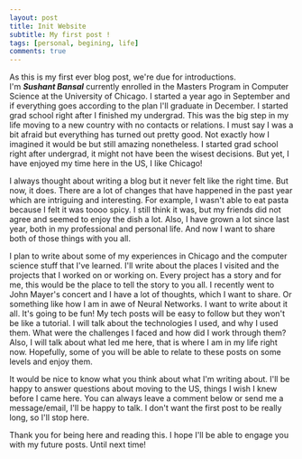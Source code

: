 ```yaml
---
layout: post
title: Init Website
subtitle: My first post !
tags: [personal, begining, life]
comments: true
---
```

As this is my first ever blog post, we're due for introductions.  
I'm ***Sushant Bansal*** currently enrolled in the Masters Program in Computer Science at the University of Chicago.  I started a year ago in September and if everything goes according to the plan I'll graduate in December. I started grad school right after I finished my undergrad. This was the big step in my life moving to a new country with no contacts or relations. I must say I was a bit afraid but everything has turned out pretty good. Not exactly how I imagined it would be but still amazing nonetheless. I started grad school right after undergrad, it might not have been the wisest decisions. But yet, I have enjoyed my time here in the US, I like Chicago!

I always thought about writing a blog but it never felt like the right time. But now, it does. There are a lot of changes that have happened in the past year which are intriguing and interesting. For example, I wasn't able to eat pasta because I felt it was toooo spicy. I still think it was, but my friends did not agree and seemed to enjoy the dish a lot. Also, I have grown a lot since last year, both in my professional and personal life. And now I want to share both of those things with you all.  

I plan to write about some of my experiences in Chicago and the computer science stuff that I've learned. I'll write about the places I visited and the projects that I worked on or working on. Every project has a story and for me, this would be the place to tell the story to you all. I recently went to John Mayer's concert and I have a lot of thoughts, which I want to share. Or something like how I am in awe of Neural Networks. I want to write about it all. It's going to be fun! My tech posts will be easy to follow but they won't be like a tutorial. I will talk about the technologies I used, and why I used them. What were the challenges I faced and how did I work through them? Also, I will talk about what led me here, that is where I am in my life right now. Hopefully, some of you will be able to relate to these posts on some levels and enjoy them. 


It would be nice to know what you think about what I'm writing about. I'll be happy to answer questions about moving to the US, things I wish I knew before I came here. You can always leave a comment below or send me a message/email, I'll be happy to talk. 
I don't want the first post to be really long, so I'll stop here. 


Thank you for being here and reading this. I hope I'll be able to engage you with my future posts. Until next time!



